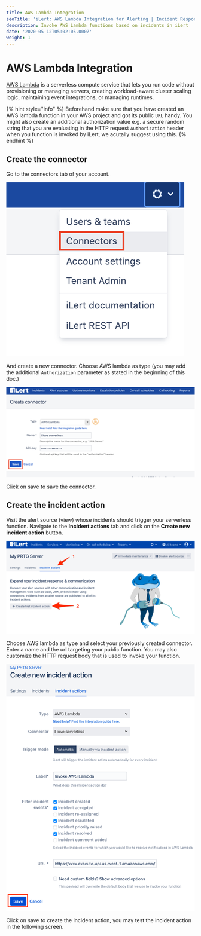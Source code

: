 ```yaml
---
title: AWS Lambda Integration
seoTitle: 'iLert: AWS Lambda Integration for Alerting | Incident Response | Uptime'
description: Invoke AWS Lambda functions based on incidents in iLert
date: '2020-05-12T05:02:05.000Z'
weight: 1
---
```


# AWS Lambda Integration

[AWS Lambda](https://aws.amazon.com/lambda/) is a serverless compute service that lets you run code without provisioning or managing servers, creating workload-aware cluster scaling logic, maintaining event integrations, or managing runtimes.

{% hint style="info" %}
Beforehand make sure that you have created an AWS lambda function in your AWS project and got its public `URL` handy. You might also create an additional authorization value e.g. a secure random string that you are evaluating in the HTTP request `Authorization` header when you function is invoked by iLert, we acutally suggest using this.
{% endhint %}

## Create the connector <a id="connector"></a>

Go to the connectors tab of your account.

![](../.gitbook/assets/s1%20%282%29.png)

And create a new connector. Choose AWS lambda as type \(you may add the additional `Authorization` parameter as stated in the beginning of this doc.\)

![](../.gitbook/assets/s2.png)

Click on save to save the connector.

## Create the incident action <a id="connection"></a>

Visit the alert source \(view\) whose incidents should trigger your serverless function. Navigate to the **Incident actions** tab and click on the **Create new incident action** button.

![](../.gitbook/assets/new_incident_action%20%281%29.png)

Choose AWS lambda as type and select your previously created connector. Enter a name and the url targeting your public function. You may also customize the HTTP request body that is used to invoke your function.

![](../.gitbook/assets/ilert%20%2857%29.png)

Click on save to create the incident action, you may test the incident action in the following screen.

